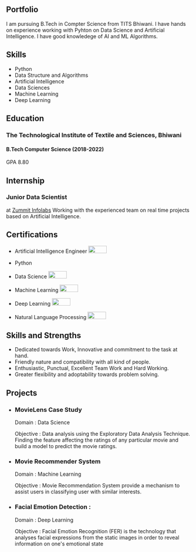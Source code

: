 ## Portfolio

I am pursuing B.Tech in Compter Science from TITS Bhiwani. I have hands on experience working with Pyhton on Data Science and Artificial Intelligence. I have good knowledege of AI and ML Algorithms. 

## Skills

- Python <img src="https://upload.wikimedia.org/wikipedia/commons/c/c3/Python-logo-notext.svg" width="10" height="10">
- Data Structure and Algorithms
- Artificial Intelligence 
- Data Sciences
- Machine Learning
- Deep Learning

## Education
### **The Technological Institute of Textile and Sciences, Bhiwani**
#### B.Tech Computer Science (2018-2022)
GPA 8.80 
 
## Internship 
### **Junior Data Scientist**
at <a href="https://zummitlabs.com/">Zummit Infolabs</a>
Working with the experienced team on real time projects based on Artificial Intelligence.

## Certifications
- Artificial Intelligence Engineer <img src="https://upload.wikimedia.org/wikipedia/commons/6/63/Simplilearn_logo.png" width="50" height="20">

- Python <img src="https://upload.wikimedia.org/wikipedia/commons/thumb/5/51/IBM_logo.svg/1000px-IBM_logo.svg.png" width="40" height="15"> 
  
- Data Science <img src="https://upload.wikimedia.org/wikipedia/commons/6/63/Simplilearn_logo.png" width="50" height="20">
  
- Machine Learning  <img src="https://upload.wikimedia.org/wikipedia/commons/6/63/Simplilearn_logo.png" width="50" height="20">
  
- Deep Learning <img src="https://upload.wikimedia.org/wikipedia/commons/6/63/Simplilearn_logo.png" width="50" height="20">
  
- Natural Language Processing <img src="https://upload.wikimedia.org/wikipedia/commons/6/63/Simplilearn_logo.png" width="50" height="20">

## Skills and Strengths
- Dedicated towards Work, Innovative and commitment to the task at hand.
- Friendly nature and compatibility with all kind of people.
- Enthusiastic, Punctual, Excellent Team Work and Hard Working.
- Greater flexibility and adoptability towards problem solving.

## Projects
- ### MovieLens Case Study
  Domain : Data Science

  Objective : Data analysis using the Exploratory Data Analysis Technique. Finding the feature affecting the ratings of any particular movie and build a       model to predict the movie ratings.
  
- ### Movie Recommender System
  Domain : Machine Learning

  Objective : Movie Recommendation System provide a mechanism to assist users in classifying user with similar interests.
  
- ### Facial Emotion Detection :
  Domain : Deep Learning

  Objective : Facial Emotion Recognition (FER) is the technology that analyses facial expressions from the static images in order to reveal information on     one's emotional state
  

  
  
  
  
  
  
  
  
  
